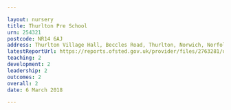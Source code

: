 ```yaml
---

layout: nursery
title: Thurlton Pre School
urn: 254321
postcode: NR14 6AJ
address: Thurlton Village Hall, Beccles Road, Thurlton, Norwich, Norfolk, NR14 6AJ
latestReportUrl: https://reports.ofsted.gov.uk/provider/files/2763281/urn/254321.pdf
teaching: 2
development: 2
leadership: 2
outcomes: 2
overall: 2
date: 6 March 2018

---
```


